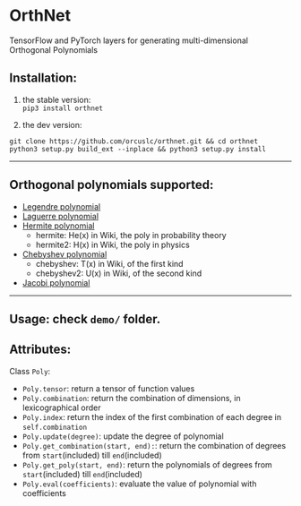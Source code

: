 # OrthNet
TensorFlow and PyTorch layers for generating multi-dimensional Orthogonal Polynomials

## Installation:
1. the stable version:  
`pip3 install orthnet`

2. the dev version:
```
git clone https://github.com/orcuslc/orthnet.git && cd orthnet
python3 setup.py build_ext --inplace && python3 setup.py install
```

---
## Orthogonal polynomials supported:
- [Legendre polynomial](https://en.wikipedia.org/wiki/Legendre_polynomials)
- [Laguerre polynomial](https://en.wikipedia.org/wiki/Laguerre_polynomials)
- [Hermite polynomial](https://en.wikipedia.org/wiki/Hermite_polynomials)
  - hermite: He(x) in Wiki, the poly in probability theory
  - hermite2: H(x) in Wiki, the poly in physics
- [Chebyshev polynomial](https://en.wikipedia.org/wiki/Chebyshev_polynomials)
  - chebyshev: T(x) in Wiki, of the first kind
  - chebyshev2: U(x) in Wiki, of the second kind
- [Jacobi polynomial](https://en.wikipedia.org/wiki/Jacobi_polynomials)

---
## Usage: check `demo/` folder.

## Attributes:
Class `Poly`:
- `Poly.tensor`: return a tensor of function values
- `Poly.combination`: return the combination of dimensions, in lexicographical order
- `Poly.index`: return the index of the first combination of each degree in `self.combination`
- `Poly.update(degree)`: update the degree of polynomial
- `Poly.get_combination(start, end):`: return the combination of degrees from `start`(included) till `end`(included)
- `Poly.get_poly(start, end)`: return the polynomials of degrees from `start`(included) till `end`(included)
- `Poly.eval(coefficients)`: evaluate the value of polynomial with coefficients
